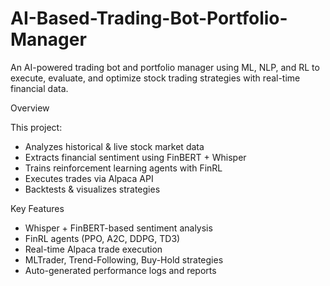 # AI-Based-Trading-Bot-Portfolio-Manager
An AI-powered trading bot and portfolio manager using ML, NLP, and RL to execute, evaluate, and optimize stock trading strategies with real-time financial data.

Overview

This project:

- Analyzes historical & live stock market data
- Extracts financial sentiment using FinBERT + Whisper
- Trains reinforcement learning agents with FinRL
- Executes trades via Alpaca API
- Backtests & visualizes strategies

Key Features

- Whisper + FinBERT-based sentiment analysis
- FinRL agents (PPO, A2C, DDPG, TD3)
- Real-time Alpaca trade execution
- MLTrader, Trend-Following, Buy-Hold strategies
- Auto-generated performance logs and reports

